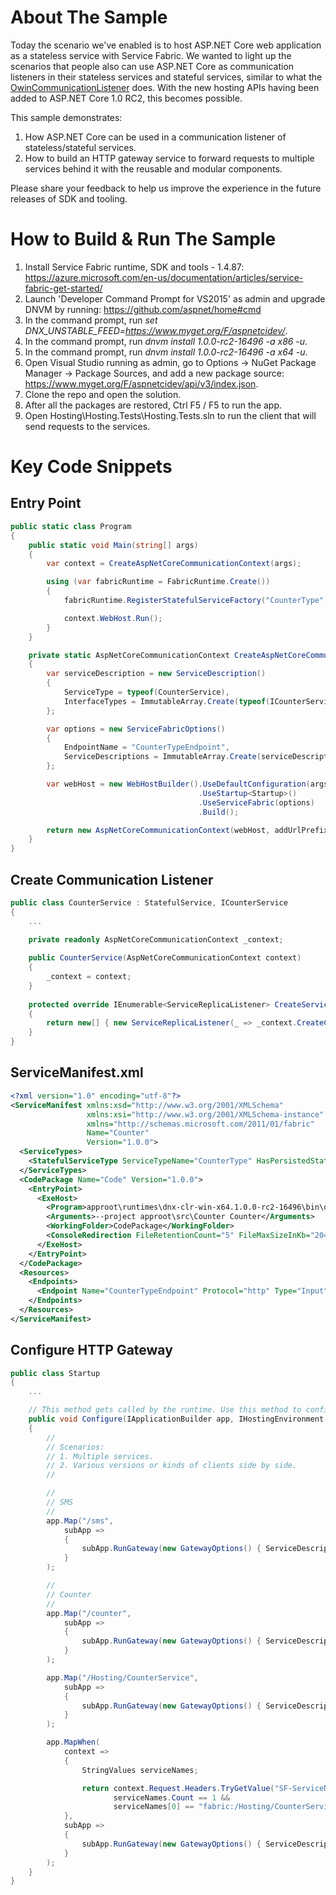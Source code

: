 # About The Sample
Today the scenario we've enabled is to host ASP.NET Core web application as a stateless service with Service Fabric. We wanted to light up the scenarios that people also can use ASP.NET Core as communication listeners in their stateless services and stateful services, similar to what the [OwinCommunicationListener](https://github.com/Azure-Samples/service-fabric-dotnet-getting-started/blob/master/Services/WordCount/WordCount.Common/OwinCommunicationListener.cs) does. With the new hosting APIs having been added to ASP.NET Core 1.0 RC2, this becomes possible.

This sample demonstrates:

1. How ASP.NET Core can be used in a communication listener of stateless/stateful services.
2. How to build an HTTP gateway service to forward requests to multiple services behind it with the reusable and modular components.

Please share your feedback to help us improve the experience in the future releases of SDK and tooling.

# How to Build & Run The Sample

1. Install Service Fabric runtime, SDK and tools - 1.4.87: https://azure.microsoft.com/en-us/documentation/articles/service-fabric-get-started/
2. Launch 'Developer Command Prompt for VS2015' as admin and upgrade DNVM by running: https://github.com/aspnet/home#cmd
3. In the command prompt, run _set DNX_UNSTABLE_FEED=https://www.myget.org/F/aspnetcidev/_.
4. In the command prompt, run _dnvm install 1.0.0-rc2-16496 -a x86 -u_.
5. In the command prompt, run _dnvm install 1.0.0-rc2-16496 -a x64 -u_.
6. Open Visual Studio running as admin, go to Options -> NuGet Package Manager -> Package Sources, and add a new package source: https://www.myget.org/F/aspnetcidev/api/v3/index.json.
7. Clone the repo and open the solution.
8. After all the packages are restored, Ctrl F5 / F5 to run the app.
9. Open Hosting\Hosting.Tests\Hosting.Tests.sln to run the client that will send requests to the services.

# Key Code Snippets

## Entry Point
```csharp
public static class Program
{
    public static void Main(string[] args)
    {
        var context = CreateAspNetCoreCommunicationContext(args);

        using (var fabricRuntime = FabricRuntime.Create())
        {
            fabricRuntime.RegisterStatefulServiceFactory("CounterType", () => new CounterService(context));

            context.WebHost.Run();
        }
    }

    private static AspNetCoreCommunicationContext CreateAspNetCoreCommunicationContext(string[] args)
    {
        var serviceDescription = new ServiceDescription()
        {
            ServiceType = typeof(CounterService),
            InterfaceTypes = ImmutableArray.Create(typeof(ICounterService))
        };

        var options = new ServiceFabricOptions()
        {
            EndpointName = "CounterTypeEndpoint",
            ServiceDescriptions = ImmutableArray.Create(serviceDescription)
        };

        var webHost = new WebHostBuilder().UseDefaultConfiguration(args)
                                          .UseStartup<Startup>()
                                          .UseServiceFabric(options)
                                          .Build();

        return new AspNetCoreCommunicationContext(webHost, addUrlPrefix: true);
    }
}
```

## Create Communication Listener
```csharp
public class CounterService : StatefulService, ICounterService
{
    ...
    
    private readonly AspNetCoreCommunicationContext _context;        

    public CounterService(AspNetCoreCommunicationContext context)
    {
        _context = context;
    }
    
    protected override IEnumerable<ServiceReplicaListener> CreateServiceReplicaListeners()
    {
        return new[] { new ServiceReplicaListener(_ => _context.CreateCommunicationListener(this)) };
    }
}
```

## ServiceManifest.xml
```xml
<?xml version="1.0" encoding="utf-8"?>
<ServiceManifest xmlns:xsd="http://www.w3.org/2001/XMLSchema"
                 xmlns:xsi="http://www.w3.org/2001/XMLSchema-instance"
                 xmlns="http://schemas.microsoft.com/2011/01/fabric"
                 Name="Counter"
                 Version="1.0.0">
  <ServiceTypes>
    <StatefulServiceType ServiceTypeName="CounterType" HasPersistedState="true" />
  </ServiceTypes>
  <CodePackage Name="Code" Version="1.0.0">
    <EntryPoint>
      <ExeHost>
        <Program>approot\runtimes\dnx-clr-win-x64.1.0.0-rc2-16496\bin\dnx.exe</Program>
        <Arguments>--project approot\src\Counter Counter</Arguments>
        <WorkingFolder>CodePackage</WorkingFolder>
        <ConsoleRedirection FileRetentionCount="5" FileMaxSizeInKb="2048" />
      </ExeHost>
    </EntryPoint>
  </CodePackage>
  <Resources>
    <Endpoints>
      <Endpoint Name="CounterTypeEndpoint" Protocol="http" Type="Input" />
    </Endpoints>
  </Resources>
</ServiceManifest>
```

## Configure HTTP Gateway
```csharp
public class Startup
{
    ...

    // This method gets called by the runtime. Use this method to configure the HTTP request pipeline.
    public void Configure(IApplicationBuilder app, IHostingEnvironment env, ILoggerFactory loggerFactory)
    {
        //
        // Scenarios:
        // 1. Multiple services.
        // 2. Various versions or kinds of clients side by side.
        //

        //
        // SMS
        //
        app.Map("/sms",
            subApp =>
            {
                subApp.RunGateway(new GatewayOptions() { ServiceDescription = new SmsServiceDescription() });
            }
        );

        //
        // Counter
        //
        app.Map("/counter",
            subApp =>
            {
                subApp.RunGateway(new GatewayOptions() { ServiceDescription = new CounterServiceDescription() });
            }
        );

        app.Map("/Hosting/CounterService",
            subApp =>
            {
                subApp.RunGateway(new GatewayOptions() { ServiceDescription = new CounterServiceDescription() });
            }
        );

        app.MapWhen(
            context =>
            {
                StringValues serviceNames;

                return context.Request.Headers.TryGetValue("SF-ServiceName", out serviceNames) &&
                       serviceNames.Count == 1 &&
                       serviceNames[0] == "fabric:/Hosting/CounterService";
            },
            subApp =>
            {
                subApp.RunGateway(new GatewayOptions() { ServiceDescription = new CounterServiceDescription() });
            }
        );
    }
}
```